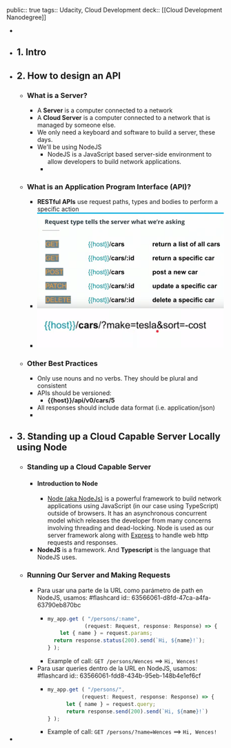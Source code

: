 public:: true
tags:: Udacity, Cloud Development
deck:: [[Cloud Development Nanodegree]]

-
- ## 1. Intro
- ## 2. How to design an API
	- ### What is a Server?
		- A **Server** is a computer connected to a network
		- A **Cloud Server** is a computer connected to a network that is managed by someone else.
		- We only need a keyboard and software to build a server, these days.
		- We'll be using NodeJS
			- NodeJS is a JavaScript based server-side environment to allow developers to build network applications.
			-
	- ### What is an Application Program Interface (API)?
		- **RESTful APIs** use request paths, types and bodies to perform a specific action
		- ![image.png](../assets/image_1666345146402_0.png)
		- ![image.png](../assets/image_1675244402173_0.png)
	- ### Other Best Practices
		- Only use nouns and no verbs. They should be plural and consistent
		- APIs should be versioned:
			- **{{host}}/api/v0/cars/5**
		- All responses should include data format (i.e. application/json)
		-
- ## 3. Standing up a Cloud Capable Server Locally using Node
	- ### Standing up a Cloud Capable Server
		- #### Introduction to Node
			- [Node (aka NodeJs)](https://nodejs.org/en/) is a powerful framework to build network applications using JavaScript (in our case using TypeScript) outside of browsers. It has an asynchronous concurrent model which releases the developer from many concerns involving threading and dead-locking. Node is used as our server framework along with [Express](https://expressjs.com/) to handle web http requests and responses.
		- **NodeJS** is a framework. And **Typescript** is the language that NodeJS uses.
	- ### Running Our Server and Making Requests
		- Para usar una parte de la URL como parámetro de path en NodeJS, usamos: #flashcard
		  id:: 63566061-d8fd-47ca-a4fa-63790eb870bc
			- ```TypeScript
			  my_app.get ( "/persons/:name", 
			              (request: Request, response: Response) => {
			      let { name } = request.params;
			  	return response.status(200).send(`Hi, ${name}!`);
			  } );
			  ```
			- Example of call: `GET /persons/Wences` ==> `Hi, Wences!`
		- Para usar queries dentro de la URL en NodeJS, usamos: #flashcard
		  id:: 63566061-fdd8-434b-95eb-148b4e1ef6cf
			- ```TypeScript
			  my_app.get ( "/persons/",
			             (request: Request, response: Response) => {
			    	let { name } = request.query;
			    	return response.send(200).send(`Hi, ${name}!`)
			  } );
			  ```
			- Example of call: `GET /persons/?name=Wences` ==> `Hi, Wences!`
-